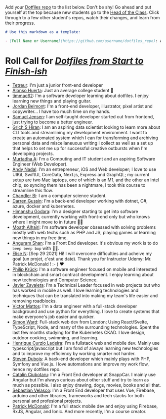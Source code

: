 Add your [Dotfiles repo](https://github.com/eieioxyz/dotfiles_macos) to the list below. Don't be shy! Go ahead and put yourself at the top because new students go to the [Head of the Class](https://www.youtube.com/watch?v=Xjb3Py_37nM). Click through to a few other student's repos, watch their changes, and learn from their progress.

```md
# Use this markdown as a template:

- [Full Name or Username](https://github.com/username/dotfiles_repo): A brief introduction about yourself; technologies you use, where you're from, a link to your portfolio, things you enjoy, etc.
```

# Roll Call for [*Dotfiles from Start to Finish-ish*](http://dotfiles.eieio.xyz/)
- [Tetreur](https://github.com/Tetreur/dotfiles): I'm just a junior front-end developer
- [Alonso Huerta](https://github.com/alonso284/.dotfiles): Just an average college student 🐒
- [timmac62](https://github.com/timmac62/dotfiles_macos): I'm a software developer learning about dotfiles. I enjoy learning new things and playing guitar.
- [Jordan Belmont](https://github.com/JordanBelmont/dotfiles): I'm a front-end developer, illustrator, pixel artist and copywriter... I have too much time on my hands. 
- [Samuel Jensen](https://github.com/nichtsam/dotfiles): I am self-taught developer started out from frontend, just trying to become a better engineer.
- [Grich S Hiran](https://github.com/GrichSHiran/dotfiles): I am an aspiring data scientist looking to learn more about CLI tools and streamlining my development environment. I want to create an automated system which I can for transforming and archiving personal data and miscellaneuous writing I collect as well as a set up that helps to set me up for successful creative outbursts when I'm developing projects.
- [Murtadha A](https://github.com/MurtadhaInit/dotfiles): I'm a Computing and IT student and an aspiring Software Engineer (Web Developer).
- [Andy Nadal](https://github.com/andynadal/.dotfiles.git): I'm an entrepreneur, iOS and Web developer; I love to use UIKit, SwiftUI, CoreData, Next.js, Express and GraphQL; my current setup are two Mac laptops, one of which is an M1, and the other an Intel chip, so syncing them has been a nightmare, I took this course to streamline this flow.
- [Chandler Bi](https://github.com/fb1n15/dotfiles_macos): I am a computer science student.
- [Darren Gussin](https://github.com/dgussin/dotfiles): I'm a back-end developer working with dotnet, C#, azure, docker and kubernetes.
- [Himanshu Godara](https://github.com/HimanshuGodara/dotfiles_macos): I'm a designer starting to get into software development, currently working with front-end only but who knows where I might move to in future 🤷‍♂️
- [Moath Alhajri](https://github.com/DevMoath/dotfiles): I'm software developer obsessed with solving problems mostly with web techs such as PHP and JS, playing games or learning new things in my free time.
- [Anguram Shan](https://github.com/anguramshan/dotfiles): I'm a Front End developer. It's obvious my work is to do `beep beep bop` with 👩‍💻.
- [Elise N](https://github.com/elisencode/dotfiles): [Sep 29 2021] Hi! I will overcome difficulties and acheive my goal (un projet, c'est une date). Thank you for Instructor Udemy: Mr. Patrick McDonald ! :- ) :heart:
- [Philip Krück](https://github.com/philipkrck/dotfiles): I'm a software engineer focused on mobile and interested in blockchain and smart contract development. I enjoy learning about new technologies and Computer Science.
- [Javier Zavaleta](https://github.com/JavaZava/dotfiles): I'm a Technical Leader focused in web projects but who has worked in mobile as well. I love learning technologies and techniques that can be translated into making my team's life easier and removing roadblocks.
- [Victor Mattos](https://github.com/vicmattos/dotfiles_macos): I'm a data engineer with a full-stack developer background and use python for everything. I love to create systems that make everyone's job easier and quicker.
- [Simon Ward](https://github.com/simonward87/dotfiles): Full-stack web dev from London; Using React/Svelte, TypeScript, Node, and many of the surrounding technologies. Spent the last few months studying for the Kubernetes CKAD. I love design, outdoor cooking, swimming, and learning.
- [Henrique Curzio Ladeira](https://github.com/henrique-c-ladeira/dotfiles-ubuntu): I'm a fullstack web and mobile dev. Mainly use typescript/javascript but I am fond of always learning new technologies and to improve my efficiency by working smarter not harder.
- [Steven Dubois](https://github.com/duboiss/dotfiles): A back-end developer which mainly plays with PHP, Symfony and Vue.js. I love automations and improve my work flow, hence my dotfiles repo.
- [Catalin Ciubotaru](https://github.com/FunnyGhost/dotfiles): I'm a Front End developer at SnappCar. I mainly use Angular but I'm always curious about other stuff and try to learn as much as possible. I also enjoy drawing, dogs, movies, books and all that. 
- [Sebastian Velasco](https://github.com/sebasvelasco353/.dotfiles): I'm a Front End developer that uses Vue, Firebase, arduino and other libraries, frameworks and tech stacks for both personal and profesional projects.
- [Patrick McDonald](https://github.com/WhatsThatItsPat/dotfiles): I'm a full stack mobile dev and enjoy using Firebase, RxJS, Angular, and Ionic. And more recently, I'm a course creator.
